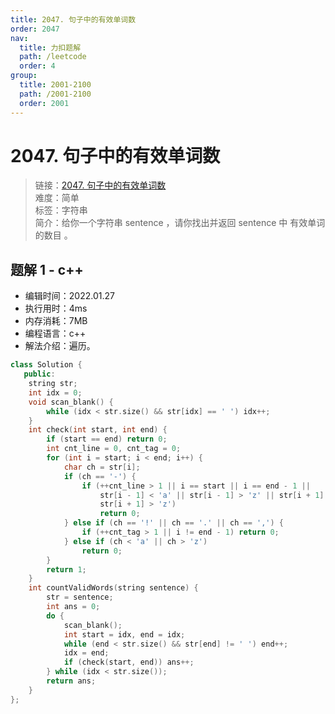 ```yaml
---
title: 2047. 句子中的有效单词数
order: 2047
nav:
  title: 力扣题解
  path: /leetcode
  order: 4
group:
  title: 2001-2100
  path: /2001-2100
  order: 2001
---
```


# 2047. 句子中的有效单词数

> 链接：[2047. 句子中的有效单词数](https://leetcode-cn.com/problems/number-of-valid-words-in-a-sentence/)  
> 难度：简单  
> 标签：字符串  
> 简介：给你一个字符串 sentence ，请你找出并返回 sentence 中 有效单词的数目 。

## 题解 1 - c++

- 编辑时间：2022.01.27
- 执行用时：4ms
- 内存消耗：7MB
- 编程语言：c++
- 解法介绍：遍历。

```c++
class Solution {
   public:
    string str;
    int idx = 0;
    void scan_blank() {
        while (idx < str.size() && str[idx] == ' ') idx++;
    }
    int check(int start, int end) {
        if (start == end) return 0;
        int cnt_line = 0, cnt_tag = 0;
        for (int i = start; i < end; i++) {
            char ch = str[i];
            if (ch == '-') {
                if (++cnt_line > 1 || i == start || i == end - 1 ||
                    str[i - 1] < 'a' || str[i - 1] > 'z' || str[i + 1] < 'a' ||
                    str[i + 1] > 'z')
                    return 0;
            } else if (ch == '!' || ch == '.' || ch == ',') {
                if (++cnt_tag > 1 || i != end - 1) return 0;
            } else if (ch < 'a' || ch > 'z')
                return 0;
        }
        return 1;
    }
    int countValidWords(string sentence) {
        str = sentence;
        int ans = 0;
        do {
            scan_blank();
            int start = idx, end = idx;
            while (end < str.size() && str[end] != ' ') end++;
            idx = end;
            if (check(start, end)) ans++;
        } while (idx < str.size());
        return ans;
    }
};
```
